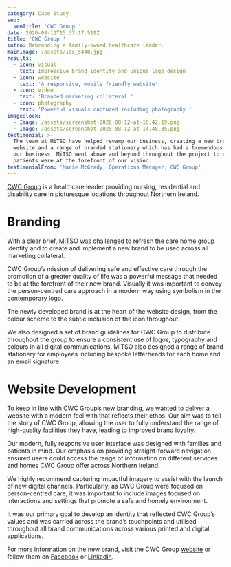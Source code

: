 ```yaml
---
category: Case Study
seo:
  seoTitle: 'CWC Group '
date: 2020-08-12T15:37:17.519Z
title: 'CWC Group '
intro: Rebranding a family-owned healthcare leader.
mainImage: /assets/1dx_5440.jpg
results:
  - icon: visual
    text: Impressive brand identity and unique logo design
  - icon: website
    text: 'A responsive, mobile friendly website'
  - icon: video
    text: 'Branded marketing collateral '
  - icon: photography
    text: 'Powerful visuals captured including photography '
imageBlock:
  - Image: /assets/screenshot-2020-08-12-at-16.42.19.png
  - Image: /assets/screenshot-2020-08-12-at-14.48.35.png
testimonial: >-
  The team at MiTSO have helped revamp our business, creating a new brand,
  website and a range of branded stationery which has had a tremendous impact on
  our business. MiTSO went above and beyond throughout the project to ensure our
  patients were at the forefront of our vision. 
testimonialFrom: 'Marie McGrady, Operations Manager, CWC Group'
---
```

[CWC Group](www.cwcgroup.org) is a healthcare leader providing nursing, residential and disability care in picturesque locations throughout Northern Ireland.

# **Branding**

With a clear brief, MiTSO was challenged to refresh the care home group identity and to create and implement a new brand to be used across all marketing collateral. 

CWC Group’s mission of delivering safe and effective care through the promotion of a greater quality of life was a powerful message that needed to be at the forefront of their new brand. Visually it was important to convey the person-centred care approach in a modern way using symbolism in the contemporary logo. 

The newly developed brand is at the heart of the website design, from the colour scheme to the subtle inclusion of the icon throughout. 

We also designed a set of brand guidelines for CWC Group to distribute throughout the group to ensure a consistent use of logos, typography and colours in all digital communications. MiTSO also designed a range of brand stationery for employees including bespoke letterheads for each home and an email signature. 

# **Website Development**

To keep in line with CWC Group’s new branding, we wanted to deliver a website with a modern feel with that reflects their ethos. Our aim was to tell the story of CWC Group, allowing the user to fully understand the range of high-quality facilities they have, leading to improved brand loyalty. 

Our modern, fully responsive user interface was designed with families and patients in mind. Our emphasis on providing straight-forward navigation ensured users could access the range of information on different services and homes CWC Group offer across Northern Ireland. 

We highly recommend capturing impactful imagery to assist with the launch of new digital channels. Particularly, as CWC Group were focused on person-centred care, it was important to include images focused on interactions and settings that promote a safe and homely environment. 

It was our primary goal to develop an identity that reflected CWC Group’s values and was carried across the brand’s touchpoints and utilised throughout all brand communications across various printed and digital applications.  

For more information on the new brand, visit the CWC Group [website](www.cwcgroup.org) or follow them on [Facebook](https://www.facebook.com/cwcgroupni) or [LinkedIn](https://www.linkedin.com/company/the-cwc-group/).
